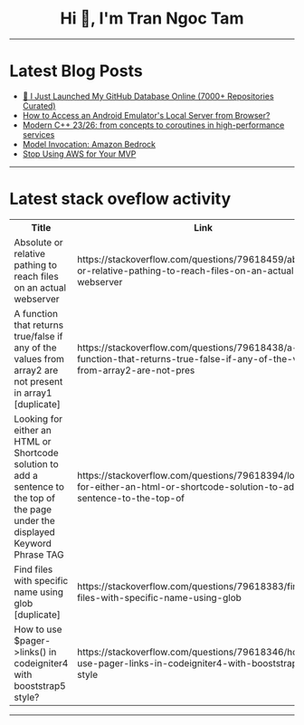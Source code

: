 <h1 align="center">Hi 👋, I'm Tran Ngoc Tam</h1>

---

# Latest Blog Posts 
<!-- BLOG-POST-LIST:START -->
- [💾 I Just Launched My GitHub Database Online &lpar;7000+ Repositories Curated&rpar;](https://dev.to/abubaker_siddique_513b7e2/i-just-launched-my-github-database-online-7000-repositories-curated-3f7a)
- [How to Access an Android Emulator&#39;s Local Server from Browser?](https://dev.to/generatecodedev/how-to-access-an-android-emulators-local-server-from-browser-fno)
- [Modern C++ 23/26: from concepts to coroutines in high-performance services](https://dev.to/ethrynto/modern-c-2326-from-concepts-to-coroutines-in-high-performance-services-5c4p)
- [Model Invocation: Amazon Bedrock](https://dev.to/karim_khalil_4d9c7a169d84/model-invocation-amazon-bedrock-2nh5)
- [Stop Using AWS for Your MVP](https://dev.to/jpjuni0r/stop-using-aws-for-your-mvp-2565)
<!-- BLOG-POST-LIST:END -->

---

# Latest stack oveflow activity
<table>
  <tr><th>Title</th><th>Link</th></tr>
  <!-- STACKOVERFLOW:START --><tr><td>Absolute or relative pathing to reach files on an actual webserver</td><td>https://stackoverflow.com/questions/79618459/absolute-or-relative-pathing-to-reach-files-on-an-actual-webserver</td></tr><tr><td>A function that returns true/false if any of the values from array2 are not present in array1 [duplicate]</td><td>https://stackoverflow.com/questions/79618438/a-function-that-returns-true-false-if-any-of-the-values-from-array2-are-not-pres</td></tr><tr><td>Looking for either an HTML or Shortcode solution to add a sentence to the top of the page under the displayed Keyword Phrase TAG</td><td>https://stackoverflow.com/questions/79618394/looking-for-either-an-html-or-shortcode-solution-to-add-a-sentence-to-the-top-of</td></tr><tr><td>Find files with specific name using glob [duplicate]</td><td>https://stackoverflow.com/questions/79618383/find-files-with-specific-name-using-glob</td></tr><tr><td>How to use $pager-&gt;links&lpar;&rpar; in codeigniter4 with booststrap5 style?</td><td>https://stackoverflow.com/questions/79618346/how-to-use-pager-links-in-codeigniter4-with-booststrap5-style</td></tr><!-- STACKOVERFLOW:END -->
</table>

---


